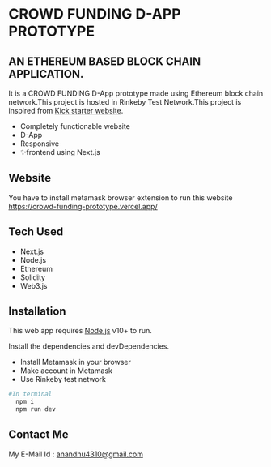 # CROWD FUNDING D-APP PROTOTYPE

##  AN ETHEREUM BASED BLOCK CHAIN APPLICATION.

It is a CROWD FUNDING D-App prototype made using Ethereum block chain network.This project is 
hosted in Rinkeby Test Network.This project is inspired from [Kick starter website](https://www.kickstarter.com/).

- Completely functionable website
- D-App
- Responsive
- ✨frontend using Next.js

## Website
You have to install metamask browser extension to run this website
https://crowd-funding-prototype.vercel.app/

## Tech Used

- Next.js
- Node.js
- Ethereum
- Solidity
- Web3.js

## Installation

This web app requires [Node.js](https://nodejs.org/) v10+ to run.

Install the dependencies and devDependencies.
- Install Metamask in your browser
- Make account in Metamask
- Use Rinkeby test network


```sh
#In terminal
  npm i
  npm run dev
```

## Contact Me

My E-Mail Id :
anandhu4310@gmail.com
